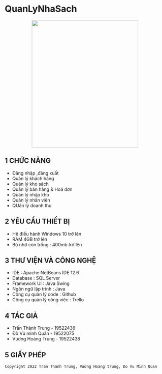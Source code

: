 # QuanLyNhaSach



<p align="center">
  <img width="335" height="400" src="https://user-images.githubusercontent.com/75150646/173224085-9c8da3bc-ac5d-43c2-9ea5-e1251628fdcb.png">
</p>


## 1 CHỨC NĂNG
- Đăng nhập ,đăng xuất
- Quản lý khách hàng
- Quản lý kho sách
- Quản lý bán hàng & Hoá đơn
- Quản lý nhập kho
- Quản lý nhân viên
- QUản lý doanh thu

## 2 YÊU CẦU THIẾT BỊ
- Hệ điều hành Windows 10 trở lên
- RAM 4GB trở lên
- Bộ nhớ còn trống : 400mb trở lên

## 3 THƯ VIỆN VÀ CÔNG NGHỆ
- IDE : Apache NetBeans IDE 12.6
- Database : SQL Server
- Framework UI : Java Swing
- Ngôn ngữ lập trình : Java
- Công cụ quản lý code : Github
- Công cụ quản lý công việc : Trello
 
## 4 TÁC GIẢ
- Trần Thành Trung - 19522436
- Đỗ Vũ minh Quân - 19522075
- Vương Hoàng Trung - 19522438

## 5 GIẤY PHÉP
```
Copyright 2022 Tran Thanh Trung, Vương Hoang trung, Do Vu Minh Quan

```
